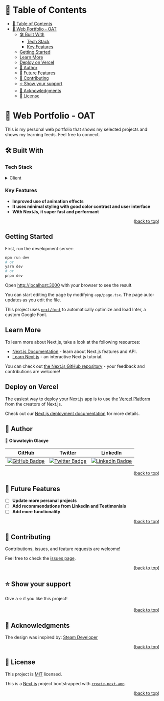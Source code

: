<!-- TABLE OF CONTENTS -->

# 📗 Table of Contents

- [📗 Table of Contents](#-table-of-contents)
- [📖 Web Portfolio - OAT ](#-web-portfolio---oat-)
  - [🛠 Built With ](#-built-with-)
    - [Tech Stack ](#tech-stack-)
    - [Key Features ](#key-features-)
  - [Getting Started](#getting-started)
  - [Learn More](#learn-more)
  - [Deploy on Vercel](#deploy-on-vercel)
  - [👥 Author ](#-author-)
  - [🔭 Future Features ](#-future-features-)
  - [🤝 Contributing ](#-contributing-)
  - [⭐️ Show your support ](#️-show-your-support-)
  - [🙏 Acknowledgments ](#-acknowledgments-)
  - [📝 License ](#-license-)

<!-- PROJECT DESCRIPTION -->

# 📖 Web Portfolio - OAT <a name="about-project"></a>

This is my personal web portfolio that shows my selected projects and shows my learning feeds. Feel free to connect.

## 🛠 Built With <a name="built-with"></a>

### Tech Stack <a name="tech-stack"></a>

<details>
  <summary>Client</summary>
  <ul>
    <li><a href="https://reactdev.org/">React</a></li>
    <li><a href="https://nextjs.org/">NextJs</a></li>
  </ul>
</details>

<!-- Features -->

### Key Features <a name="key-features"></a>

- **Improved use of animation effects**
- **It uses minimal styling with good color contrast and user interface**
- **With NextJs, it super fast and performant**

<p align="right">(<a href="#readme-top">back to top</a>)</p>


<!-- GETTING STARTED -->

## Getting Started

First, run the development server:

```bash
npm run dev
# or
yarn dev
# or
pnpm dev
```

Open [http://localhost:3000](http://localhost:3000) with your browser to see the result.

You can start editing the page by modifying `app/page.tsx`. The page auto-updates as you edit the file.

This project uses [`next/font`](https://nextjs.org/docs/basic-features/font-optimization) to automatically optimize and load Inter, a custom Google Font.

## Learn More

To learn more about Next.js, take a look at the following resources:

- [Next.js Documentation](https://nextjs.org/docs) - learn about Next.js features and API.
- [Learn Next.js](https://nextjs.org/learn) - an interactive Next.js tutorial.

You can check out [the Next.js GitHub repository](https://github.com/vercel/next.js/) - your feedback and contributions are welcome!

## Deploy on Vercel

The easiest way to deploy your Next.js app is to use the [Vercel Platform](https://vercel.com/new?utm_medium=default-template&filter=next.js&utm_source=create-next-app&utm_campaign=create-next-app-readme) from the creators of Next.js.

Check out our [Next.js deployment documentation](https://nextjs.org/docs/deployment) for more details.

<!-- AUTHORS -->

## 👥 Author <a name="authors"></a>

👤 **Oluwatoyin Olaoye**

| GitHub | Twitter | LinkedIn |
|:--------------:|:-----------------:|:--------------:|
|[![GitHub Badge](https://img.shields.io/badge/-AbayomiOlaoye-white?logo=GitHub&logoColor=181717&style=plastic)](https://github.com/abayomiolaoye)|[![Twitter Badge](https://img.shields.io/badge/-Oluwatoyin-white?logo=Twitter&logoColor=1DA1F2&style=plastic)](https://twitter.com/oloayeelijah)|[![LinkedIn Badge](https://img.shields.io/badge/-Oluwatoyin-white?logo=LinkedIn&logoColor=0A66C2&style=plastic)](https://www.linkedin.com/in/oluwatoyinolaoye)

<p align="right">(<a href="#readme-top">back to top</a>)</p>

<!-- FUTURE FEATURES -->

## 🔭 Future Features <a name="future-features"></a>

- [ ] **Update more personal projects**
- [ ] **Add recommendations from LinkedIn and Testimonials**
- [ ] **Add more functionality**

<p align="right">(<a href="#readme-top">back to top</a>)</p>

<!-- CONTRIBUTING -->

## 🤝 Contributing <a name="contributing"></a>

Contributions, issues, and feature requests are welcome!

Feel free to check the [issues page](../../issues/).

<p align="right">(<a href="#readme-top">back to top</a>)</p>

<!-- SUPPORT -->

## ⭐️ Show your support <a name="support"></a>

Give a ⭐️ if you like this project!

<p align="right">(<a href="#readme-top">back to top</a>)</p>

<!-- ACKNOWLEDGEMENTS -->

## 🙏 Acknowledgments <a name="acknowledgements"></a>

The design was inspired by: [Steam Developer](Steam-portfolio-demo.vercel.app)


<p align="right">(<a href="#readme-top">back to top</a>)</p>

<!-- LICENSE -->

## 📝 License <a name="license"></a>

This project is [MIT](./LICENSE) licensed.

This is a [Next.js](https://nextjs.org/) project bootstrapped with [`create-next-app`](https://github.com/vercel/next.js/tree/canary/packages/create-next-app).

<p align="right">(<a href="#readme-top">back to top</a>)</p>
